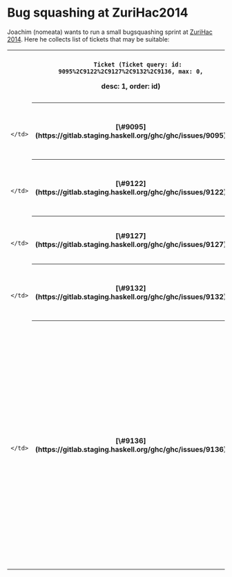# Bug squashing at ZuriHac2014



Joachim (nomeata) wants to run a small bugsquashing sprint at [
ZuriHac 2014](http://www.haskell.org/haskellwiki/ZuriHac2014/Projects). Here he collects list of tickets that may be suitable:




  
  
  
  
  
    
  
  

<table><tr><td>
      </td>
<th>
        
        Ticket (Ticket query: id: 9095%2C9122%2C9127%2C9132%2C9136, max: 0,
desc: 1, order: id)
      </th>
<th>
        
        Summary (Ticket query: id: 9095%2C9122%2C9127%2C9132%2C9136, max: 0,
order: summary)
      </th>
<th>
        
        Owner (Ticket query: id: 9095%2C9122%2C9127%2C9132%2C9136, max: 0,
order: owner)
      </th>
<th>
        
        Type (Ticket query: id: 9095%2C9122%2C9127%2C9132%2C9136, max: 0,
order: type)
      </th>
<th>
        
        Status (Ticket query: id: 9095%2C9122%2C9127%2C9132%2C9136, max: 0,
order: status)
      </th>
<th>
        
        Priority (Ticket query: id: 9095%2C9122%2C9127%2C9132%2C9136, max: 0,
order: priority)
      </th>
<th>
        
        Milestone (Ticket query: id: 9095%2C9122%2C9127%2C9132%2C9136, max: 0,
order: milestone)
      </th>
<td>
    </td>
<td></td>
<td></td>
<td></td>
<td></td>
<td></td>
<td></td></tr>
<tr><td>
                
                  
                    </td>
<th>[\#9095](https://gitlab.staging.haskell.org/ghc/ghc/issues/9095)</th>
<td>
                    
                  
                
                  
                    
                    </td>
<th>
                      [make sdist picks up test files](https://gitlab.staging.haskell.org/ghc/ghc/issues/9095)
                      
                      
                      
                      
                      
                      
                      
                      
                    </th>
<td>
                  
                
                  
                    
                    </td>
<th>
                      
                      
                      
                      
                      thomie
                      
                      
                      
                      
                    </th>
<td>
                  
                
                  
                    
                    </td>
<th>
                      
                      
                      
                      
                      
                      
                      
                      
                      bug
                    </th>
<td>
                  
                
                  
                    
                    </td>
<th>
                      
                      
                      
                      
                      
                      
                      
                      
                      closed
                    </th>
<td>
                  
                
                  
                    
                    </td>
<th>
                      
                      
                      
                      
                      
                      
                      
                      
                      low
                    </th>
<td>
                  
                
                  
                    
                    </td>
<th>
                      
                      
                      
                      
                      
                      [8.2.1](/trac/ghc/milestone/8.2.1)
                      
                      
                      
                    </th>
<td>
                  
                
              </td></tr>
<tr><td>
                
                  
                    </td>
<th>[\#9122](https://gitlab.staging.haskell.org/ghc/ghc/issues/9122)</th>
<td>
                    
                  
                
                  
                    
                    </td>
<th>
                      [Make Lint check for bad uses of \`unsafeCoerce\`](https://gitlab.staging.haskell.org/ghc/ghc/issues/9122)
                      
                      
                      
                      
                      
                      
                      
                      
                    </th>
<td>
                  
                
                  
                    
                    </td>
<th>
                      
                      
                      
                      
                      qnikst
                      
                      
                      
                      
                    </th>
<td>
                  
                
                  
                    
                    </td>
<th>
                      
                      
                      
                      
                      
                      
                      
                      
                      bug
                    </th>
<td>
                  
                
                  
                    
                    </td>
<th>
                      
                      
                      
                      
                      
                      
                      
                      
                      closed
                    </th>
<td>
                  
                
                  
                    
                    </td>
<th>
                      
                      
                      
                      
                      
                      
                      
                      
                      normal
                    </th>
<td>
                  
                
                  
                    
                    </td>
<th>
                      
                      
                      
                      
                      
                      [8.0.1](/trac/ghc/milestone/8.0.1)
                      
                      
                      
                    </th>
<td>
                  
                
              </td></tr>
<tr><td>
                
                  
                    </td>
<th>[\#9127](https://gitlab.staging.haskell.org/ghc/ghc/issues/9127)</th>
<td>
                    
                  
                
                  
                    
                    </td>
<th>
                      [Don't warn about pattern-bindings of the form \`let !\_ = rhs\`](https://gitlab.staging.haskell.org/ghc/ghc/issues/9127)
                      
                      
                      
                      
                      
                      
                      
                      
                    </th>
<td>
                  
                
                  
                    
                    </td>
<th>
                      
                      
                      
                      
                      
                      
                      
                      
                      
                    </th>
<td>
                  
                
                  
                    
                    </td>
<th>
                      
                      
                      
                      
                      
                      
                      
                      
                      bug
                    </th>
<td>
                  
                
                  
                    
                    </td>
<th>
                      
                      
                      
                      
                      
                      
                      
                      
                      closed
                    </th>
<td>
                  
                
                  
                    
                    </td>
<th>
                      
                      
                      
                      
                      
                      
                      
                      
                      normal
                    </th>
<td>
                  
                
                  
                    
                    </td>
<th>
                      
                      
                      
                      
                      
                      
                      
                      
                      
                    </th>
<td>
                  
                
              </td></tr>
<tr><td>
                
                  
                    </td>
<th>[\#9132](https://gitlab.staging.haskell.org/ghc/ghc/issues/9132)</th>
<td>
                    
                  
                
                  
                    
                    </td>
<th>
                      [takeWhile&C. still not fusible](https://gitlab.staging.haskell.org/ghc/ghc/issues/9132)
                      
                      
                      
                      
                      
                      
                      
                      
                    </th>
<td>
                  
                
                  
                    
                    </td>
<th>
                      
                      
                      
                      
                      skeuchel
                      
                      
                      
                      
                    </th>
<td>
                  
                
                  
                    
                    </td>
<th>
                      
                      
                      
                      
                      
                      
                      
                      
                      bug
                    </th>
<td>
                  
                
                  
                    
                    </td>
<th>
                      
                      
                      
                      
                      
                      
                      
                      
                      closed
                    </th>
<td>
                  
                
                  
                    
                    </td>
<th>
                      
                      
                      
                      
                      
                      
                      
                      
                      normal
                    </th>
<td>
                  
                
                  
                    
                    </td>
<th>
                      
                      
                      
                      
                      
                      [7.10.1](/trac/ghc/milestone/7.10.1)
                      
                      
                      
                    </th>
<td>
                  
                
              </td></tr>
<tr><td>
                
                  
                    </td>
<th>[\#9136](https://gitlab.staging.haskell.org/ghc/ghc/issues/9136)</th>
<td>
                    
                  
                
                  
                    
                    </td>
<th>
                      [Constant folding in Core could be better](https://gitlab.staging.haskell.org/ghc/ghc/issues/9136)
                      
                      
                      
                      
                      
                      
                      
                      
                    </th>
<td>
                  
                
                  
                    
                    </td>
<th>
                      
                      
                      
                      
                      
                      
                      
                      
                      
                    </th>
<td>
                  
                
                  
                    
                    </td>
<th>
                      
                      
                      
                      
                      
                      
                      
                      
                      bug
                    </th>
<td>
                  
                
                  
                    
                    </td>
<th>
                      
                      
                      
                      
                      
                      
                      
                      
                      closed
                    </th>
<td>
                  
                
                  
                    
                    </td>
<th>
                      
                      
                      
                      
                      
                      
                      
                      
                      normal
                    </th>
<td>
                  
                
                  
                    
                    </td>
<th>
                      
                      
                      
                      
                      
                      [8.6.1](/trac/ghc/milestone/8.6.1)
                      
                      
                      
                    </th>
<td>
                  
                
              </td></tr></table>


  



## TODO (by Joachim)


- Collect pointers to important stuff to read.
- Think about where non-developer contributors should put their code (probably github)
- Make sure I have my validate machine up and running efficiently.


 


